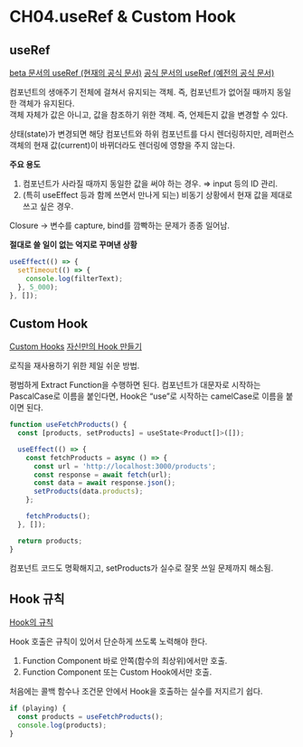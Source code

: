 # CH04.useRef & Custom Hook

## useRef

[beta 문서의 useRef (현재의 공식 문서)](https://ko.react.dev/reference/react/useRef)   [공식 문서의 useRef (예전의 공식 문서)](https://ko.legacy.reactjs.org/docs/hooks-reference.html#useref)

컴포넌트의 생애주기 전체에 걸쳐서 유지되는 객체. 즉, 컴포넌트가 없어질 때까지 동일한 객체가 유지된다.\
객체 자체가 값은 아니고, 값을 참조하기 위한 객체. 즉, 언제든지 값을 변경할 수 있다.

상태(state)가 변경되면 해당 컴포넌트와 하위 컴포넌트를 다시 렌더링하지만, 레퍼런스 객체의 현재 값(current)이 바뀌더라도 렌더링에 영향을 주지 않는다.

**주요 용도**

1. 컴포넌트가 사라질 때까지 동일한 값을 써야 하는 경우. ⇒ input 등의 ID 관리.
2. (특히 useEffect 등과 함께 쓰면서 만나게 되는) 비동기 상황에서 현재 값을 제대로 쓰고 싶은 경우.

Closure → 변수를 capture, bind를 깜빡하는 문제가 종종 일어남.

**절대로 쓸 일이 없는 억지로 꾸며낸 상황**

```jsx
useEffect(() => {
  setTimeout(() => {
    console.log(filterText);
  }, 5_000);
}, []);
```

## Custom Hook

[Custom Hooks](https://react.dev/learn/reusing-logic-with-custom-hooks)   [자신만의 Hook 만들기](https://ko.legacy.reactjs.org/docs/hooks-custom.html)

로직을 재사용하기 위한 제일 쉬운 방법.

평범하게 Extract Function을 수행하면 된다. 컴포넌트가 대문자로 시작하는 PascalCase로 이름을 붙인다면, Hook은 “use”로 시작하는 camelCase로 이름을 붙이면 된다.

```jsx
function useFetchProducts() {
  const [products, setProducts] = useState<Product[]>([]);

  useEffect(() => {
    const fetchProducts = async () => {
      const url = 'http://localhost:3000/products';
      const response = await fetch(url);
      const data = await response.json();
      setProducts(data.products);
    };

    fetchProducts();
  }, []);

  return products;
}
```

컴포넌트 코드도 명확해지고, setProducts가 실수로 잘못 쓰일 문제까지 해소됨.



## Hook 규칙

[Hook의 규칙](https://ko.legacy.reactjs.org/docs/hooks-rules.html)

Hook 호출은 규칙이 있어서 단순하게 쓰도록 노력해야 한다.

1. Function Component 바로 안쪽(함수의 최상위)에서만 호출.
2. Function Component 또는 Custom Hook에서만 호출.

처음에는 콜백 함수나 조건문 안에서 Hook을 호출하는 실수를 저지르기 쉽다.

```jsx
if (playing) {
  const products = useFetchProducts();
  console.log(products);
}
```

